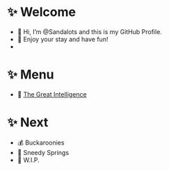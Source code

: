 # ✨ Welcome
- 👋 Hi, I’m @Sandalots and this is my GitHub Profile.
- 🍹 Enjoy your stay and have fun!
- 
# ✨ Menu
- 🧑‍ [The Great Intelligence](https://www.sandymacdonald.co.uk)
# ✨ Next
- 💰 Buckaroonies
- 🌴 Sneedy Springs
- 🔨 W.I.P.
<!---
Sandalots/Sandalots is a ✨ special ✨ repository because its `README.md` (this file) appears on your GitHub profile.
You can click the Preview link to take a look at your changes.
--->
